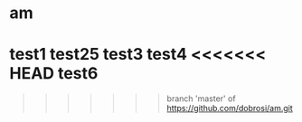 # am

test1
test25
test3
test4
<<<<<<< HEAD
test6
=======
>>>>>>> branch 'master' of https://github.com/dobrosi/am.git
